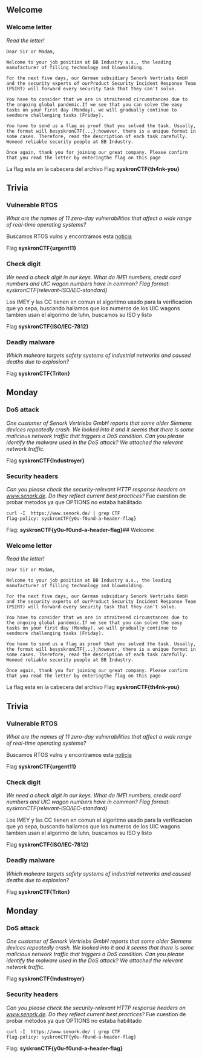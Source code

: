 ## Welcome
### Welcome letter
*Read the letter!*
```
Dear Sir or Madam,

Welcome to your job position at BB Industry a.s., the leading manufacturer of filling technology and blowmolding.

For the next five days, our German subsidiary Senork Vertriebs GmbH and the security experts of ourProduct Security Incident Response Team (PSIRT) will forward every security task that they can’t solve.

You have to consider that we are in straitened circumstances due to the ongoing global pandemic.If we see that you can solve the easy tasks on your first day (Monday), we will gradually continue to sendmore challenging tasks (Friday).

You have to send us a flag as proof that you solved the task. Usually, the format will besyskronCTF{...};however, there is a unique format in some cases. Therefore, read the description of each task carefully. Weneed reliable security people at BB Industry.

Once again, thank you for joining our great company. Please confirm that you read the letter by enteringthe flag on this page
```
La flag esta en la cabecera del archivo
Flag **syskronCTF{th4nk-you}**

## Trivia
### Vulnerable RTOS
*What are the names of 11 zero-day vulnerabilities that affect a wide range of real-time operating systems?*

Buscamos RTOS vulns y encontramos esta [noticia](https://www.helpnetsecurity.com/2019/07/29/vxworks-rtos-vulnerabilities/)

Flag **syskronCTF{urgent11}**

### Check digit
*We need a check digit in our keys. What do IMEI numbers, credit card numbers and UIC wagon numbers have in common? Flag format: syskronCTF{relevant-ISO/IEC-standard}*

Los IMEY y las CC tienen en comun el algoritmo usado para la verificacion que yo sepa, buscando hallamos que los numeros de los UIC wagons tambien usan el algorimo de luhn, buscamos su ISO y listo

Flag **syskronCTF{ISO/IEC-7812}**

### Deadly malware
*Which malware targets safety systems of industrial networks and caused deaths due to explosion?*

Flag **syskronCTF{Triton}**

## Monday
### DoS attack 
*One customer of Senork Vertriebs GmbH reports that some older Siemens devices repeatedly crash. We looked into it and it seems that there is some malicious network traffic that triggers a DoS condition. Can you please identify the malware used in the DoS attack? We attached the relevant network traffic.*


Flag **syskronCTF{Industroyer}**

### Security headers 
*Can you please check the security-relevant HTTP response headers on www.senork.de. Do they reflect current best practices?*
Fue cuestion de probar metodos ya que OPTIONS no estaba habilitado
```
curl -I  https://www.senork.de/ | grep CTF
flag-policy: syskronCTF{y0u-f0und-a-header-flag}
```
Flag: **syskronCTF{y0u-f0und-a-header-flag}**## Welcome
### Welcome letter
*Read the letter!*
```
Dear Sir or Madam,

Welcome to your job position at BB Industry a.s., the leading manufacturer of filling technology and blowmolding.

For the next five days, our German subsidiary Senork Vertriebs GmbH and the security experts of ourProduct Security Incident Response Team (PSIRT) will forward every security task that they can’t solve.

You have to consider that we are in straitened circumstances due to the ongoing global pandemic.If we see that you can solve the easy tasks on your first day (Monday), we will gradually continue to sendmore challenging tasks (Friday).

You have to send us a flag as proof that you solved the task. Usually, the format will besyskronCTF{...};however, there is a unique format in some cases. Therefore, read the description of each task carefully. Weneed reliable security people at BB Industry.

Once again, thank you for joining our great company. Please confirm that you read the letter by enteringthe flag on this page
```
La flag esta en la cabecera del archivo
Flag **syskronCTF{th4nk-you}**

## Trivia
### Vulnerable RTOS
*What are the names of 11 zero-day vulnerabilities that affect a wide range of real-time operating systems?*

Buscamos RTOS vulns y encontramos esta [noticia](https://www.helpnetsecurity.com/2019/07/29/vxworks-rtos-vulnerabilities/)

Flag **syskronCTF{urgent11}**

### Check digit
*We need a check digit in our keys. What do IMEI numbers, credit card numbers and UIC wagon numbers have in common? Flag format: syskronCTF{relevant-ISO/IEC-standard}*

Los IMEY y las CC tienen en comun el algoritmo usado para la verificacion que yo sepa, buscando hallamos que los numeros de los UIC wagons tambien usan el algorimo de luhn, buscamos su ISO y listo

Flag **syskronCTF{ISO/IEC-7812}**

### Deadly malware
*Which malware targets safety systems of industrial networks and caused deaths due to explosion?*

Flag **syskronCTF{Triton}**

## Monday
### DoS attack 
*One customer of Senork Vertriebs GmbH reports that some older Siemens devices repeatedly crash. We looked into it and it seems that there is some malicious network traffic that triggers a DoS condition. Can you please identify the malware used in the DoS attack? We attached the relevant network traffic.*


Flag **syskronCTF{Industroyer}**

### Security headers 
*Can you please check the security-relevant HTTP response headers on www.senork.de. Do they reflect current best practices?*
Fue cuestion de probar metodos ya que OPTIONS no estaba habilitado
```
curl -I  https://www.senork.de/ | grep CTF
flag-policy: syskronCTF{y0u-f0und-a-header-flag}
```
Flag: **syskronCTF{y0u-f0und-a-header-flag}**
